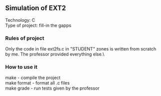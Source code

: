 ## Simulation of EXT2
Technology: C\
Type of project: fill-in the gapps

### Rules of project
Only the code in file ext2fs.c in "STUDENT" zones is written from scratch by me. The professor provided everything else.\

### How to use it
make - compile the project\
make format - format all .c files\
make grade - run tests given by the professor 
